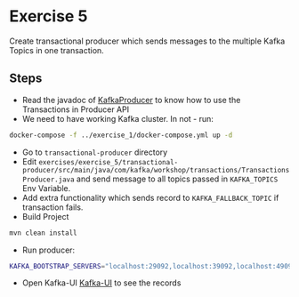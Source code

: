 # Exercise 5

Create transactional producer which sends messages to the multiple Kafka Topics in one transaction.

## Steps

* Read the javadoc of [KafkaProducer](https://kafka.apache.org/30/javadoc/org/apache/kafka/clients/producer/KafkaProducer.html) to know how to use the Transactions in Producer API
* We need to have working Kafka cluster. In not - run:

```sh
docker-compose -f ../exercise_1/docker-compose.yml up -d
```

* Go to `transactional-producer` directory
* Edit `exercises/exercise_5/transactional-producer/src/main/java/com/kafka/workshop/transactions/TransactionsProducer.java` and send message to all topics passed in `KAFKA_TOPICS` Env Variable.
* Add extra functionality which sends record to `KAFKA_FALLBACK_TOPIC` if transaction fails.
* Build Project

```sh
mvn clean install
```

* Run producer:

```sh
KAFKA_BOOTSTRAP_SERVERS="localhost:29092,localhost:39092,localhost:49092" KAFKA_TOPICS="test-transactions-1,test-transactions-2" KAFKA_MSG="test-msg" KAFKA_FALLBACK_TOPIC="deadmsgs"  java -jar target/transactional-producer-0.1.jar
```

* Open Kafka-UI [Kafka-UI](http://localhost:8080) to see the records
